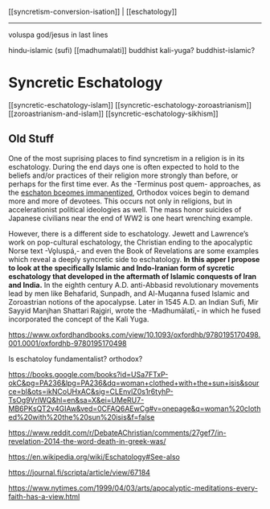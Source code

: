[[syncretism-conversion-isation]] | [[eschatology]]

---

voluspa god/jesus in last lines


hindu-islamic (sufi) [[madhumalati]]
buddhist kali-yuga? buddhist-islamic?

# Syncretic Eschatology

[[syncretic-eschatology-islam]]
[[syncretic-eschatology-zoroastrianism]]
[[zoroastrianism-and-islam]]
[[syncretic-eschatology-sikhism]]

## Old Stuff


      

One of the most suprising places to find syncretism in a religion is in its eschatology. During the end days one is often expected to hold to the beliefs and/or practices of their religion more strongly than before, or perhaps for the first time ever. As the -Terminus post quem- approaches, as the [eschaton bceomes immanentized](https://en.wikipedia.org/wiki/Immanentize-the-eschaton), Orthodox voices begin to demand more and more of devotees. This occurs not only in religions, but in accelerationist political ideologies as well. The mass honor suicides of Japanese civilians near the end of WW2 is one heart wrenching example. 

However, there is a different side to eschatology. Jewett and Lawrence’s work on pop-cultural eschatology, the Christian ending to the apocalyptic Norse text -Vǫluspá,- and even the Book of Revelations are some examples which reveal a deeply syncretic side to eschatology. **In this apper I propose to look at the specifically Islamic and Indo-Iranian form of sycretic eschatology that developed in the aftermath of Islamic conquests of Iran and India.** In the eighth century A.D. anti-Abbasid revolutionary movements lead by men like Behafarid, Sunpadh, and Al-Muqanna fused Islamic and Zoroastrian notions of the apocalypse. Later in 1545 A.D. an Indian Sufi, Mir Sayyid Manjhan Shattari Rajgiri, wrote the -Madhumālatī,- in which he fused incorporated the concept of the Kali Yuga.


https://www.oxfordhandbooks.com/view/10.1093/oxfordhb/9780195170498.001.0001/oxfordhb-9780195170498


Is eschatoloy fundamentalist? orthodox?

https://books.google.com/books?id=USa7FTxP-okC&pg=PA236&lpg=PA236&dq=woman+clothed+with+the+sun+isis&source=bl&ots=ikNCoUHxAC&sig=CLEnvlZ0s1r6tyhP-TsOg9VrlWQ&hl=en&sa=X&ei=UMeRU7-MB6PKsQT2v4GIAw&ved=0CFAQ6AEwCg#v=onepage&q=woman%20clothed%20with%20the%20sun%20isis&f=false


https://www.reddit.com/r/DebateAChristian/comments/27gef7/in-revelation-2014-the-word-death-in-greek-was/


https://en.wikipedia.org/wiki/Eschatology#See-also

https://journal.fi/scripta/article/view/67184

https://www.nytimes.com/1999/04/03/arts/apocalyptic-meditations-every-faith-has-a-view.html